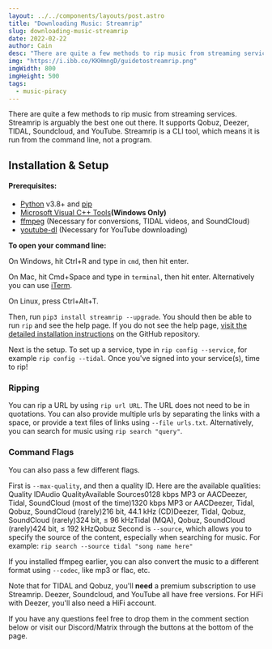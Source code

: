 ```yaml
---
layout: ../../components/layouts/post.astro
title: "Downloading Music: Streamrip"
slug: downloading-music-streamrip
date: 2022-02-22
author: Cain
desc: "There are quite a few methods to rip music from streaming services. Streamrip is arguably the best one out there. It supports Qobuz, Deezer, TIDAL, Soundcloud, and YouTube."
img: "https://i.ibb.co/KKHmngD/guidetostreamrip.png"
imgWidth: 800
imgHeight: 500
tags:
  - music-piracy
---
```



There are quite a few methods to rip music from streaming services. Streamrip is arguably the best one out there. It supports Qobuz, Deezer, TIDAL, Soundcloud, and YouTube. Streamrip is a CLI tool, which means it is run from the command line, not a program.

## Installation & Setup

#### Prerequisites:

- [Python](https://www.python.org/downloads/) v3.8+ and [pip](https://pip.pypa.io/en/stable/installing/)
- [Microsoft Visual C++ Tools](https://docs.microsoft.com/en-us/cpp/windows/latest-supported-vc-redist?view=msvc-170)**(Windows Only)**
- [ffmpeg](https://ffmpeg.org/download.html) (Necessary for conversions, TIDAL videos, and SoundCloud)
- [youtube-dl](https://github.com/ytdl-org/youtube-dl#installation) (Necessary for YouTube downloading)

**To open your command line:**

On Windows, hit Ctrl+R and type in `cmd`, then hit enter.

On Mac, hit Cmd+Space and type in `terminal`, then hit enter. Alternatively you can use [iTerm](https://iterm2.com/).

On Linux, press Ctrl+Alt+T.

Then, run `pip3 install streamrip --upgrade`. You should then be able to run `rip` and see the help page. If you do not see the help page, [visit the detailed installation instructions](https://github.com/nathom/streamrip/wiki#detailed-installation-instructions) on the GitHub repository.

Next is the setup. To set up a service, type in `rip config --service`, for example `rip config --tidal`. Once you've signed into your service(s), time to rip!

### Ripping

You can rip a URL by using `rip url URL`. The URL does not need to be in quotations. You can also provide multiple urls by separating the links with a space, or provide a text files of links using `--file urls.txt`. Alternatively, you can search for music using `rip search "query"`.

### Command Flags

You can also pass a few different flags.

First is `--max-quality`, and then a quality ID. Here are the available qualities:
Quality IDAudio QualityAvailable Sources0128 kbps MP3 or AACDeezer, Tidal, SoundCloud (most of the time)1320 kbps MP3 or AACDeezer, Tidal, Qobuz, SoundCloud (rarely)216 bit, 44.1 kHz (CD)Deezer, Tidal, Qobuz, SoundCloud (rarely)324 bit, ≤ 96 kHzTidal (MQA), Qobuz, SoundCloud (rarely)424 bit, ≤ 192 kHzQobuz
Second is `--source`, which allows you to specify the source of the content, especially when searching for music. For example: `rip search --source tidal "song name here"`

If you installed ffmpeg earlier, you can also convert the music to a different format using `--codec`, like mp3 or flac, etc.

Note that for TIDAL and Qobuz, you'll **need** a premium subscription to use Streamrip. Deezer, Soundcloud, and YouTube all have free versions. For HiFi with Deezer, you'll also need a HiFi account.

If you have any questions feel free to drop them in the comment section below or visit our Discord/Matrix through the buttons at the bottom of the page.

